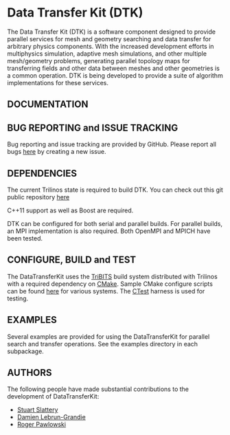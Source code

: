 Data Transfer Kit (DTK)
=======================

The Data Transfer Kit (DTK) is a software component designed to
provide parallel services for mesh and geometry searching and data
transfer for arbitrary physics components. With the increased
development efforts in multiphysics simulation, adaptive mesh
simulations, and other multiple mesh/geometry problems, generating
parallel topology maps for transferring fields and other data between
meshes and other geometries is a common operation. DTK is being
developed to provide a suite of algorithm implementations for these
services.


DOCUMENTATION
-------------



BUG REPORTING and ISSUE TRACKING
--------------------------------

Bug reporting and issue tracking are provided by GitHub. Please report
all bugs [here](https://github.com/ORNL-CEES/DataTransferKit/issues) by
creating a new issue.


DEPENDENCIES
------------

The current Trilinos state is required to build DTK. You can check out
this git public repository
[here](http://trilinos.sandia.gov/publicRepo/index.html)

C++11 support as well as Boost are required.

DTK can be configured for both serial and parallel builds. For
parallel builds, an MPI implementation is also required. Both OpenMPI
and MPICH have been tested.


CONFIGURE, BUILD and TEST
-------------------------

The DataTransferKit uses the
[TriBITS](http://www.ornl.gov/~8vt/TribitsLifecycleModel_v1.0.pdf)
build system distributed with Trilinos with a required dependency on
[CMake](http://www.cmake.org/). Sample CMake configure scripts can be
found
[here](https://github.com/CNERG/DataTransferKit/master/doc/build_notes)
for various systems. The [CTest](http://www.cmake.org/Wiki/CTest:FAQ)
harness is used for testing.


EXAMPLES
--------

Several examples are provided for using the DataTransferKit for
parallel search and transfer operations. See the examples directory in
each subpackage.


AUTHORS
-------

The following people have made substantial contributions to the
development of DataTransferKit:

* [Stuart Slattery](https://github.com/sslattery)
* [Damien Lebrun-Grandie](https://github.com/dalg24)
* [Roger Pawlowski](https://github.com/rppawlo)
